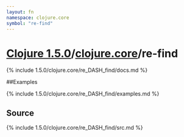 ```yaml
---
layout: fn
namespace: clojure.core
symbol: "re-find"
---
```


# [Clojure 1.5.0](../../)/[clojure.core](../)/re-find

{% include 1.5.0/clojure.core/re_DASH_find/docs.md %}

##Examples

{% include 1.5.0/clojure.core/re_DASH_find/examples.md %}
## Source
{% include 1.5.0/clojure.core/re_DASH_find/src.md %}

